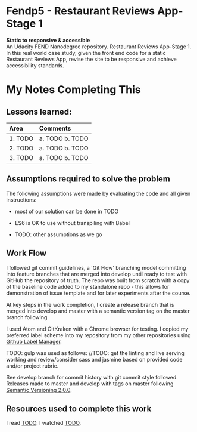 # Fendp5 - Restaurant Reviews App-Stage 1
**Static to responsive & accessible**  
An Udacity FEND Nanodegree repository. Restaurant Reviews App-Stage 1. In this real world case study, given the front end code for a static Restaurant Reviews App, revise the site to be responsive and achieve accessibility standards.

# My Notes Completing This

## Lessons learned:  

| Area | Comments |
| :--- | :--- |
| 1. TODO | a. TODO b. TODO |
| 2. TODO | a. TODO b. TODO |
| 3. TODO | a. TODO b. TODO |

## Assumptions required to solve the problem
The following assumptions were made by evaluating the code and all given instructions:
 - most of our solution can be done in TODO

 - ES6 is OK to use without transpiling with Babel

 - TODO: other assumptions as we go

## Work Flow
I followed git commit guidelines, a 'Git Flow' branching model committing into feature branches that are merged into develop until ready to test with GitHub the repository of truth. The repo was built from scratch with a copy of the baseline code added to my standalone repo - this allows for demonstration of issue template and for later experiments after the course. 

At key steps in the work completion, I create a release branch that is merged into develop and master with a semantic version tag on the master branch following 

I used Atom and GitKraken with a Chrome browser for testing. I copied my preferred label scheme into my repository from my other repositories using [Github Label Manager](https://www.dorukdestan.com/github-label-manager/).

TODO: gulp was used  as follows: //TODO: get the linting and live serving working and review/consider sass and jasmine based on provided code and/or project rubric.

See develop branch for commit history with git commit style followed. Releases made to master and develop with tags on master following [Semantic Versioning 2.0.0](https://semver.org/).

## Resources used to complete this work
I read [TODO]().
I watched [TODO]().
